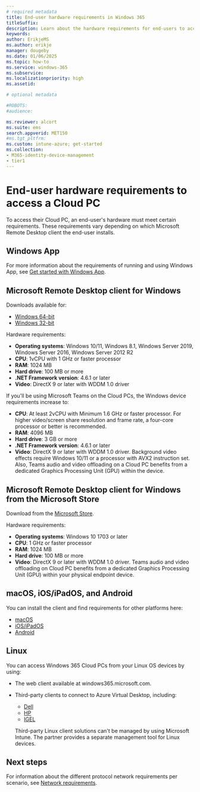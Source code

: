 ```yaml
---
# required metadata
title: End-user hardware requirements in Windows 365
titleSuffix:
description: Learn about the hardware requirements for end-users to access their Cloud PC.
keywords:
author: ErikjeMS  
ms.author: erikje
manager: dougeby
ms.date: 01/06/2025
ms.topic: how-to
ms.service: windows-365
ms.subservice:
ms.localizationpriority: high
ms.assetid: 

# optional metadata

#ROBOTS:
#audience:

ms.reviewer: alcort
ms.suite: ems
search.appverid: MET150
#ms.tgt_pltfrm:
ms.custom: intune-azure; get-started
ms.collection:
- M365-identity-device-management
- tier1
---
```


# End-user hardware requirements to access a Cloud PC

To access their Cloud PC, an end-user's hardware must meet certain requirements. These requirements vary depending on which Microsoft Remote Desktop client the end-user installs.

## Windows App

For more information about the requirements of running and using Windows App, see [Get started with Windows App](/windows-app/get-started-connect-devices-desktops-apps).

## Microsoft Remote Desktop client for Windows

Downloads available for:

- [Windows 64-bit](https://go.microsoft.com/fwlink/?linkid=2068602)
- [Windows 32-bit](https://go.microsoft.com/fwlink/?linkid=2098960)

Hardware requirements:

- **Operating systems**: Windows 10/11, Windows 8.1, Windows Server 2019, Windows Server 2016, Windows Server 2012 R2
- **CPU**: 1vCPU with 1 GHz or faster processor
- **RAM**: 1024 MB
- **Hard drive**: 100 MB or more
- **.NET Framework version**: 4.6.1 or later
- **Video**: DirectX 9 or later with WDDM 1.0 driver

If you'll be using Microsoft Teams on the Cloud PCs, the Windows device requirements increase to:

- **CPU**: At least 2vCPU with Minimum 1.6 GHz or faster processor. For higher video/screen share resolution and frame rate, a four-core processor or better is recommended.
- **RAM**: 4096 MB
- **Hard drive**: 3 GB or more
- **.NET Framework version**: 4.6.1 or later
- **Video**: DirectX 9 or later with WDDM 1.0 driver. Background video effects require Windows 10/11 or a processor with AVX2 instruction set. Also, Teams audio and video offloading on a Cloud PC benefits from a dedicated Graphics Processing Unit (GPU) within the device.

## Microsoft Remote Desktop client for Windows from the Microsoft Store

Download from the [Microsoft Store](https://www.microsoft.com/store/p/microsoft-remote-desktop/9wzdncrfj3ps).

Hardware requirements:

- **Operating systems**: Windows 10 1703 or later
- **CPU**: 1 GHz or faster processor
- **RAM**: 1024 MB
- **Hard drive**: 100 MB or more
- **Video**: DirectX 9 or later with WDDM 1.0 driver. Teams audio and video offloading on Cloud PC benefits from a dedicated Graphics Processing Unit (GPU) within your physical endpoint device.

## macOS, iOS/iPadOS, and Android

You can install the client and find requirements for other platforms here:

- [macOS](https://itunes.apple.com/app/microsoft-remote-desktop/id1295203466?mt=12)
- [iOS/iPadOS](https://aka.ms/rdios)
- [Android](https://play.google.com/store/apps/details?id=com.microsoft.rdc.androidx)

## Linux

You can access Windows 365 Cloud PCs from your Linux OS devices by using:

- The web client available at windows365.microsoft.com.
- Third-party clients to connect to Azure Virtual Desktop, including:
  - [Dell](https://www.dell.com/en-us/lp/dell-thinos)
  - [HP](https://h20195.www2.hp.com/v2/GetDocument.aspx?docname=c07051097)
  - [IGEL](https://www.igel.com/igel-solution-family/)

  Third-party Linux client solutions can't be managed by using Microsoft Intune. The partner provides a separate management tool for Linux devices.

<!-- ########################## -->
## Next steps

For information about the different protocol network requirements per scenario, see [Network requirements](./enterprise/requirements-network.md).
